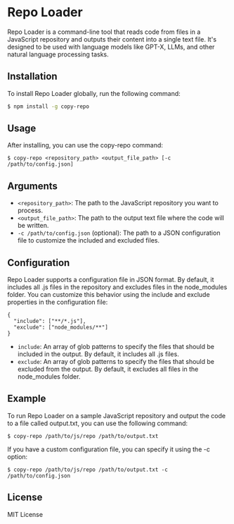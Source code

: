 # Repo Loader

Repo Loader is a command-line tool that reads code from files in a JavaScript repository and outputs their content into a single text file. It's designed to be used with language models like GPT-X, LLMs, and other natural language processing tasks.

## Installation

To install Repo Loader globally, run the following command:

```sh
$ npm install -g copy-repo
```

## Usage
After installing, you can use the copy-repo command:

```
$ copy-repo <repository_path> <output_file_path> [-c /path/to/config.json]
```


## Arguments
- `<repository_path>`: The path to the JavaScript repository you want to process.
- `<output_file_path>`: The path to the output text file where the code will be written.
- `-c /path/to/config.json` (optional): The path to a JSON configuration file to customize the included and excluded files.

## Configuration
Repo Loader supports a configuration file in JSON format. By default, it includes all .js files in the repository and excludes files in the node_modules folder. You can customize this behavior using the include and exclude properties in the configuration file:

```
{
  "include": ["**/*.js"],
  "exclude": ["node_modules/**"]
}
```

- `include`: An array of glob patterns to specify the files that should be included in the output. By default, it includes all .js files.
- `exclude`: An array of glob patterns to specify the files that should be excluded from the output. By default, it excludes all files in the node_modules folder.

## Example

To run Repo Loader on a sample JavaScript repository and output the code to a file called output.txt, you can use the following command:

```
$ copy-repo /path/to/js/repo /path/to/output.txt
```

If you have a custom configuration file, you can specify it using the -c option:
```
$ copy-repo /path/to/js/repo /path/to/output.txt -c /path/to/config.json
```

## License

MIT License